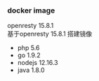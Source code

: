 ### docker image
openresty 15.8.1  
基于openresty 15.8.1 搭建镜像
- php 5.6
- go 1.9.2
- nodejs 12.16.3
- java 1.8.0

